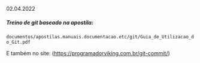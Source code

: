 02.04.2022

##### Treino de git baseado na apostila:
`documentos/apostilas.manuais.documentacao.etc/git/Guia_de_Utilizacao_do_Git.pdf`

E também no site:
(https://programadorviking.com.br/git-commit/)

